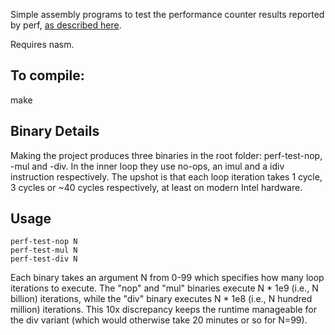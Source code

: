 Simple assembly programs to test the performance counter results reported by perf, [as described here](http://stackoverflow.com/q/39864416/149138).

Requires nasm.

## To compile:

make

## Binary Details

Making the project produces three binaries in the root folder: perf-test-nop, -mul and -div. In the inner loop they use no-ops, an imul and a idiv 
instruction respectively. The upshot is that each loop iteration takes 1 cycle, 3 cycles or ~40 cycles respectively,
at least on modern Intel hardware. 

## Usage

    perf-test-nop N
    perf-test-mul N
    perf-test-div N

Each binary takes an argument N from 0-99 which specifies how many loop iterations to execute. The "nop" and "mul" 
binaries execute N * 1e9 (i.e., N billion) iterations, while the "div" binary executes N * 1e8 (i.e., N hundred 
million) iterations. This 10x discrepancy keeps the runtime manageable for the div variant (which would otherwise 
take 20 minutes or so for N=99).



